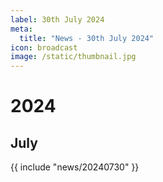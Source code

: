 ```yaml
---
label: 30th July 2024
meta:
  title: "News - 30th July 2024"
icon: broadcast
image: /static/thumbnail.jpg
---
```


# 2024
## July

{{ include "news/20240730" }}